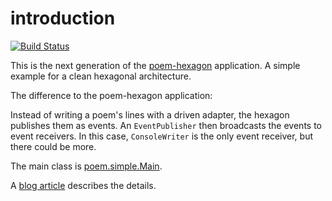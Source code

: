 # introduction
[![Build Status](https://travis-ci.org/bertilmuth/poem-hexagon-nextgen.svg?branch=master)](https://travis-ci.org/bertilmuth/poem-hexagon-nextgen)

This is the next generation of the [poem-hexagon](https://github.com/bertilmuth/poem-hexagon) application.
A simple example for a clean hexagonal architecture.

The difference to the poem-hexagon application:

Instead of writing a poem's lines with a driven adapter, the hexagon publishes them as events. An `EventPublisher` then broadcasts the events to event receivers. In this case, `ConsoleWriter` is the only event receiver, but there could be more. 

The main class is [poem.simple.Main](https://github.com/bertilmuth/poem-hexagon-nextgen/blob/master/src/main/java/poem/simple/Main.java).

A [blog article](https://dev.to/bertilmuth/implementing-a-hexagonal-architecture-1kgf) describes the details.

